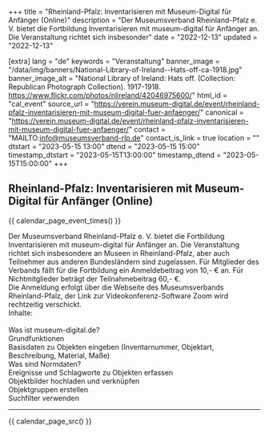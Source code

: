 +++
title = "Rheinland-Pfalz: Inventarisieren mit Museum-Digital für Anfänger (Online)"
description = "Der Museumsverband Rheinland-Pfalz e. V. bietet die Fortbildung Inventarisieren mit museum-digital für Anfänger an. Die Veranstaltung richtet sich insbesonder"
date = "2022-12-13"
updated = "2022-12-13"

[extra]
lang = "de"
keywords = "Veranstaltung"
banner_image = "/data/img/banners/National-Library-of-Ireland--Hats-off-ca-1918.jpg"
banner_image_alt = "National Library of Ireland:  Hats off. (Collection: Republican Photograph Collection). 1917-1918. https://www.flickr.com/photos/nlireland/42046975600/"
html_id = "cal_event"
source_url = "https://verein.museum-digital.de/event/rheinland-pfalz-inventarisieren-mit-museum-digital-fuer-anfaenger/"
canonical = "https://verein.museum-digital.de/event/rheinland-pfalz-inventarisieren-mit-museum-digital-fuer-anfaenger/"
contact = "MAILTO:info@museumsverband-rlp.de"
contact_is_link = true
location = ""
dtstart = "2023-05-15 13:00"
dtend = "2023-05-15 15:00"
timestamp_dtstart = "2023-05-15T13:00:00"
timestamp_dtend = "2023-05-15T15:00:00"
+++

## Rheinland-Pfalz: Inventarisieren mit Museum-Digital für Anfänger (Online)

{{ calendar_page_event_times() }}

Der Museumsverband Rheinland-Pfalz e. V. bietet die Fortbildung Inventarisieren mit museum-digital für Anfänger an. Die Veranstaltung richtet sich insbesondere an Museen in Rheinland-Pfalz, aber auch Teilnehmer aus anderen Bundesländern sind zugelassen. Für Mitglieder des Verbands fällt für die Fortbildung ein Anmeldebeitrag von 10,- € an. Für Nichtmitglieder beträgt der Teilnahmebeitrag 60,- €. <br />Die Anmeldung erfolgt über die Webseite des Museumsverbands Rheinland-Pfalz, der Link zur Videokonferenz-Software Zoom wird rechtzeitig verschickt. <br />Inhalte: <br /><br />Was ist museum-digital.de?<br />Grundfunktionen<br />Basisdaten zu Objekten eingeben (Inventarnummer, Objektart, Beschreibung, Material, Maße)<br />Was sind Normdaten?<br />Ereignisse und Schlagworte zu Objekten erfassen<br />Objektbilder hochladen und verknüpfen<br />Objektgruppen erstellen<br />Suchfilter verwenden

----

{{ calendar_page_src() }}
